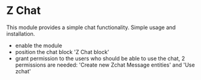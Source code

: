 # Z Chat
This module provides a simple chat functionality.
Simple usage and installation.
- enable the module
- position the chat block 'Z Chat block'
- grant permission to the users who should be able to use the chat, 2 permissions are needed: 'Create new Zchat Message entities' and 'Use zchat'
